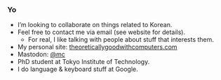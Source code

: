 ### Yo
- I’m looking to collaborate on things related to Korean.
- Feel free to contact me via email (see website for details).
  - For real, I like talking with people about stuff that interests them.
- My personal site: [theoreticallygoodwithcomputers.com](https://theoreticallygoodwithcomputers.com)
- Mastodon: [@mc](https://sigmoid.social/@mc)
- PhD student at Tokyo Institute of Technology.
- I do language & keyboard stuff at Google.
<!--
**mcognetta/mcognetta** is a ✨ _special_ ✨ repository because its `README.md` (this file) appears on your GitHub profile.

Here are some ideas to get you started:

- 🔭 I’m currently working on ...
- 🌱 I’m currently learning ...
- 👯 I’m looking to collaborate on ...
- 🤔 I’m looking for help with ...
- 💬 Ask me about ...
- 📫 How to reach me: ...
- 😄 Pronouns: ...
- ⚡ Fun fact: ...
-->
